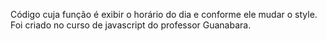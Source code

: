 Código cuja função é exibir o horário do dia e conforme ele mudar o style.
Foi criado no curso de javascript do professor Guanabara.
